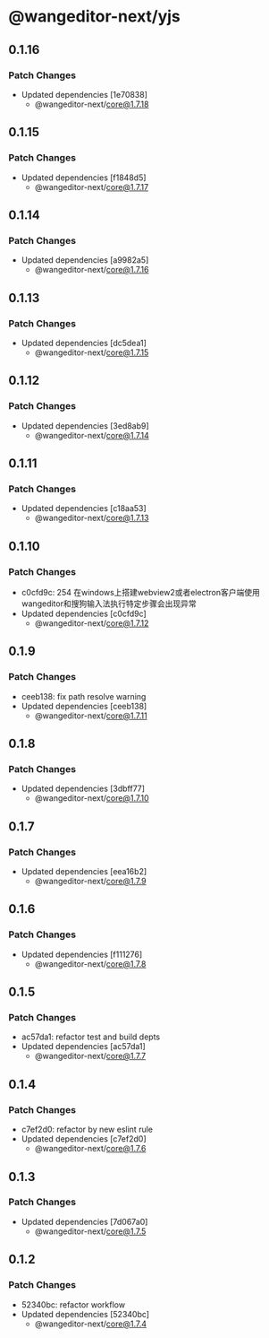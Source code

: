 # @wangeditor-next/yjs

## 0.1.16

### Patch Changes

- Updated dependencies [1e70838]
  - @wangeditor-next/core@1.7.18

## 0.1.15

### Patch Changes

- Updated dependencies [f1848d5]
  - @wangeditor-next/core@1.7.17

## 0.1.14

### Patch Changes

- Updated dependencies [a9982a5]
  - @wangeditor-next/core@1.7.16

## 0.1.13

### Patch Changes

- Updated dependencies [dc5dea1]
  - @wangeditor-next/core@1.7.15

## 0.1.12

### Patch Changes

- Updated dependencies [3ed8ab9]
  - @wangeditor-next/core@1.7.14

## 0.1.11

### Patch Changes

- Updated dependencies [c18aa53]
  - @wangeditor-next/core@1.7.13

## 0.1.10

### Patch Changes

- c0cfd9c: 254 在windows上搭建webview2或者electron客户端使用wangeditor和搜狗输入法执行特定步骤会出现异常
- Updated dependencies [c0cfd9c]
  - @wangeditor-next/core@1.7.12

## 0.1.9

### Patch Changes

- ceeb138: fix path resolve warning
- Updated dependencies [ceeb138]
  - @wangeditor-next/core@1.7.11

## 0.1.8

### Patch Changes

- Updated dependencies [3dbff77]
  - @wangeditor-next/core@1.7.10

## 0.1.7

### Patch Changes

- Updated dependencies [eea16b2]
  - @wangeditor-next/core@1.7.9

## 0.1.6

### Patch Changes

- Updated dependencies [f111276]
  - @wangeditor-next/core@1.7.8

## 0.1.5

### Patch Changes

- ac57da1: refactor test and build depts
- Updated dependencies [ac57da1]
  - @wangeditor-next/core@1.7.7

## 0.1.4

### Patch Changes

- c7ef2d0: refactor by new eslint rule
- Updated dependencies [c7ef2d0]
  - @wangeditor-next/core@1.7.6

## 0.1.3

### Patch Changes

- Updated dependencies [7d067a0]
  - @wangeditor-next/core@1.7.5

## 0.1.2

### Patch Changes

- 52340bc: refactor workflow
- Updated dependencies [52340bc]
  - @wangeditor-next/core@1.7.4
